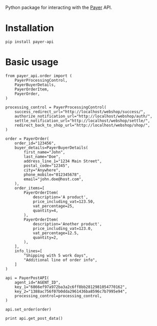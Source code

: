 Python package for interacting with the [Payer](http://payer.se) API.



Installation
============

	pip install payer-api

Basic usage
===========

    from payer_api.order import (
        PayerProcessingControl,
        PayerBuyerDetails,
        PayerOrderItem,
        PayerOrder,
    )

    processing_control = PayerProcessingControl(
        success_redirect_url="http://localhost/webshop/success/",
        authorize_notification_url="http://localhost/webshop/auth/",
        settle_notification_url="http://localhost/webshop/settle/",
        redirect_back_to_shop_url="http://localhost/webshop/shop/",
    )

    order = PayerOrder(
        order_id="123456",
        buyer_details=PayerBuyerDetails(
            first_name="John",
            last_name="Doe",
            address_line_1="1234 Main Street",
            postal_code="12345",
            city="Anywhere",
            phone_mobile="012345678",
            email="john.doe@host.com",
        ),
        order_items=[
            PayerOrderItem(
                description='A product',
                price_including_vat=123.50,
                vat_percentage=25,
                quantity=4,
            ),
            PayerOrderItem(
                description='Another product',
                price_including_vat=123.0,
                vat_percentage=12.5,
                quantity=2,
            ),
        ],
        info_lines=[
            "Shipping with 5 work days",
            "Additional line of order info",
        ]
    )

    api = PayerPostAPI(
        agent_id="AGENT_ID",
        key_1="6866ef97a972ba3a2c6ff8bb2812981054770162",
        key_2="1388ac756f07b0dda2961436ba8596c7b7995e94",
        processing_control=processing_control,
    )

    api.set_order(order)

    print api.get_post_data()
